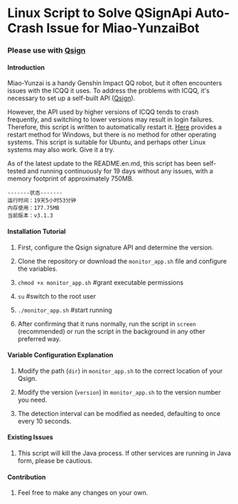 # Linux Script to Solve QSignApi Auto-Crash Issue for Miao-YunzaiBot

### Please use with [Qsign](https://gitee.com/touchscale/Qsign)

#### Introduction
Miao-Yunzai is a handy Genshin Impact QQ robot, but it often encounters issues with the ICQQ it uses. To address the problems with ICQQ, it's necessary to set up a self-built API ([Qsign](https://gitee.com/touchscale/Qsign)).

However, the API used by higher versions of ICQQ tends to crash frequently, and switching to lower versions may result in login failures. Therefore, this script is written to automatically restart it.
[Here](https://gitee.com/touchscale/Qsign/issues/I8GLZN) provides a restart method for Windows, but there is no method for other operating systems. This script is suitable for Ubuntu, and perhaps other Linux systems may also work. Give it a try.

As of the latest update to the README.en.md, this script has been self-tested and running continuously for 19 days without any issues, with a memory footprint of approximately 750MB.


```
-------状态-------
运行时间：19天5小时53分钟
内存使用：177.75MB
当前版本：v3.1.3
```

#### Installation Tutorial

1. First, configure the Qsign signature API and determine the version.

2. Clone the repository or download the `monitor_app.sh` file and configure the variables.

3. `chmod +x monitor_app.sh` #grant executable permissions

4. `su` #switch to the root user

5. `./monitor_app.sh` #start running

6. After confirming that it runs normally, run the script in `screen` (recommended) or run the script in the background in any other preferred way.

#### Variable Configuration Explanation

1. Modify the path (`dir`) in `monitor_app.sh` to the correct location of your Qsign.

2. Modify the version (`version`) in `monitor_app.sh` to the version number you need.

3. The detection interval can be modified as needed, defaulting to once every 10 seconds.

#### Existing Issues

1. This script will kill the Java process. If other services are running in Java form, please be cautious.


#### Contribution

1. Feel free to make any changes on your own.